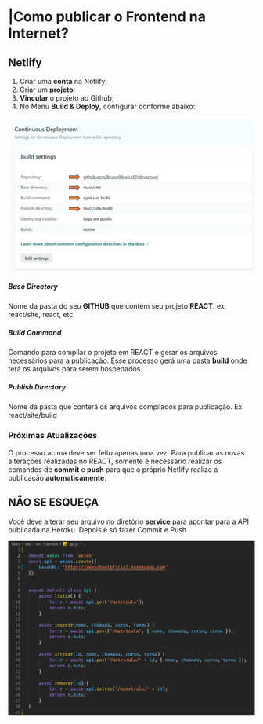 
# |Como publicar o Frontend na Internet?

## Netlify

1. Criar uma **conta** na Netlify;
1. Criar um **projeto**;
1. **Vincular** o projeto ao Github;
1. No Menu **Build & Deploy**, configurar conforme abaixo:

![Build](build-netlify.PNG)

##### Base Directory
Nome da pasta do seu **GITHUB** que contém seu projeto **REACT**. ex. react/site, react, etc.


##### Build Command
Comando para compilar o projeto em REACT e gerar os arquivos necessários para a publicação. Esse processo gerá uma pasta **build** onde terá os arquivos para serem hospedados.


##### Publish Directory
Nome da pasta que conterá os arquivos compilados para publicação. Ex. react/site/build 



### Próximas Atualizações

O processo acima deve ser feito apenas uma vez. Para publicar as novas alterações realizadas no REACT, somente é necessário realizar os comandos de **commit** e **push** para que o próprio Netlify realize a publicação **automaticamente**.



## NÃO SE ESQUEÇA

Você deve alterar seu arquivo no diretório **service** para apontar para a API publicada na Heroku. Depois é só fazer Commit e Push.

![heroku](netlify-heroku.png)